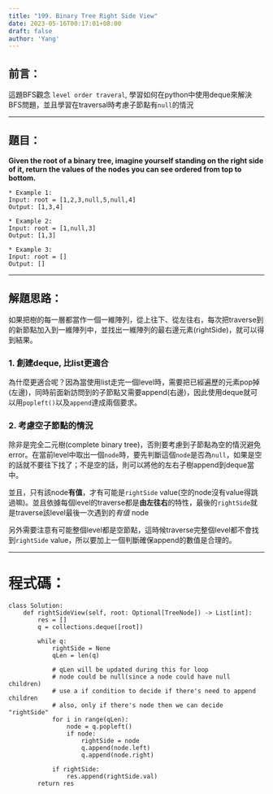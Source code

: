 ```yaml
---
title: "199. Binary Tree Right Side View"
date: 2023-05-16T00:17:01+08:00
draft: false
author: 'Yang'
---
```

## 前言：
這題BFS觀念 `level order traveral`, 學習如何在python中使用deque來解決BFS問題，並且學習在traversal時考慮子節點有`null`的情況

---

## 題目：

**Given the root of a binary tree, imagine yourself standing on the right side of it, return the values of the nodes you can see ordered from top to bottom.**

```
* Example 1:
Input: root = [1,2,3,null,5,null,4]
Output: [1,3,4]

* Example 2:
Input: root = [1,null,3]
Output: [1,3]

* Example 3:
Input: root = []
Output: []
```

---

## 解題思路：

如果把樹的每一層都當作一個一維陣列，從上往下、從左往右，每次把traverse到的新節點加入到一維陣列中，並找出一維陣列的最右邊元素(rightSide)，就可以得到結果。

### 1. 創建deque, 比list更適合

為什麼更適合呢？因為當使用list走完一個level時，需要把已經遍歷的元素pop掉(左邊)，同時前面新訪問到的子節點又需要append(右邊)，因此使用deque就可以用`popleft()`以及`append`達成兩個要求。

### 2. 考慮空子節點的情況
除非是完全二元樹(complete binary tree)，否則要考慮到子節點為空的情況避免error。在當前level中取出一個`node`時，要先判斷這個`node`是否為`null`，如果是空的話就不要往下找了；不是空的話，則可以將他的左右子樹append到deque當中。

並且，只有該node**有值**，才有可能是`rightSide` value(空的node沒有value得跳過嘛)。並且依據每個level的traverse都是**由左往右**的特性，最後的`rightSide`就是traverse該level最後一次遇到的*有值* node

另外需要注意有可能整個level都是空節點，這時候traverse完整個level都不會找到`rightSide` value，所以要加上一個判斷確保append的數值是合理的。



---

# 程式碼：

```
class Solution:
    def rightSideView(self, root: Optional[TreeNode]) -> List[int]:
        res = []
        q = collections.deque([root])

        while q:
            rightSide = None
            qLen = len(q)

            # qLen will be updated during this for loop
            # node could be null(since a node could have null children)
            # use a if condition to decide if there's need to append children
            # also, only if there's node then we can decide "rightSide"
            for i in range(qLen):
                node = q.popleft()
                if node:
                    rightSide = node
                    q.append(node.left)
                    q.append(node.right)

            if rightSide:
                res.append(rightSide.val)
        return res
```

